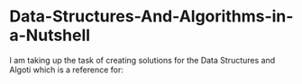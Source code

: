 # Data-Structures-And-Algorithms-in-a-Nutshell
I am taking up the task of creating solutions  for the Data Structures and Algoti which is a reference for:
